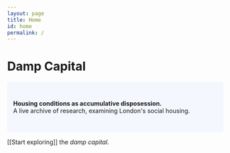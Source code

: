```yaml
---
layout: page
title: Home
id: home
permalink: /
---
```


# Damp Capital
<p style="padding: 3em 1em; background: #f5f7ff; border-radius: 4px;">
 <span style="font-weight: bold">Housing conditions as accumulative disposession.</span><br>A live archive of research, examining London's social housing.
</p>

[[Start exploring]] the <i>damp capital</i>.

<style>
  .wrapper {
    max-width: 46em;
  }
</style>
